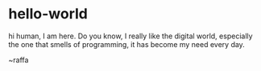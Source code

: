 # hello-world

hi human, I am here.
Do you know, I really like the digital world,
especially the one that smells of programming,
it has become my need every day.

~raffa
